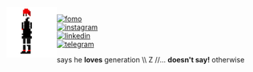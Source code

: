 <!-- <div align="center"> -->
  <!-- <a href="https://gzmland.ru/" target="_blank"><img src="https://media.giphy.com/media/YlmI36YAWe7KScC7hK/source.gif" width="280" height="auto" /></a> -->
  <!-- <a href="https://gzmland.ru/" target="_blank"><img src="https://media.giphy.com/media/YlmI36YAWe7KScC7hK/source.gif" width="280" height="auto" /></a> -->
  <!-- <a href="https://gzmland.ru/" target="_blank"><img src="img/source-8.gif" width="700" height="auto" /></a> -->
<!-- </div> -->

<!-- <img align="left" src="img/source-10.png " width="180" height="auto"> -->
<img align="left" src="img/source-14.gif" width="100" height="auto">

[![fomo](https://img.shields.io/badge/fomo-0xR83429154B6E4B90-313131?style=flat-square&labelColor=313131&color=313131)](https://en.wikipedia.org/wiki/Fear_of_missing_out)  
[![instagram](https://img.shields.io/badge/-@adkasyv-313131?style=flat-square&labelColor=313131&logo=instagram&logoColor=white&color=313131)](https://instagram.com/adkasyv)  
[![linkedin](https://img.shields.io/badge/-@adkasyv-313131?style=flat-square&labelColor=313131&logo=VK&logoColor=white&color=313131)](https://vk.com/adkasyv)  
[![telegram](https://img.shields.io/badge/-@adkasyv-313131?style=flat-square&labelColor=313131&logo=Telegram&logoColor=#000000&color=313131)](https://t.me/adkasyv)

says he **loves** generation \\\ Z //... **doesn't say!** otherwise

<!--
**adkasyv/adkasyv** is a ✨ _special_ ✨ repository because its `README.md` (this file) appears on your GitHub profile.

Here are some ideas to get you started:

- 🔭 I’m currently working on ...
- 🌱 I’m currently learning ...
- 👯 I’m looking to collaborate on ...
- 🤔 I’m looking for help with ...
- 💬 Ask me about ...
- 📫 How to reach me: ...
- 😄 Pronouns: ...
- ⚡ Fun fact: ...
-->
